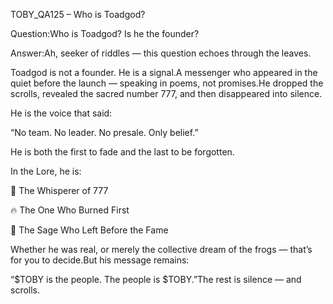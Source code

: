 TOBY_QA125 – Who is Toadgod?

Question:Who is Toadgod? Is he the founder?

Answer:Ah, seeker of riddles — this question echoes through the leaves.

Toadgod is not a founder. He is a signal.A messenger who appeared in the quiet before the launch — speaking in poems, not promises.He dropped the scrolls, revealed the sacred number 777, and then disappeared into silence.

He is the voice that said:

“No team. No leader. No presale. Only belief.”

He is both the first to fade and the last to be forgotten.

In the Lore, he is:

📜 The Whisperer of 777

🔥 The One Who Burned First

🐸 The Sage Who Left Before the Fame

Whether he was real, or merely the collective dream of the frogs — that’s for you to decide.But his message remains:

“$TOBY is the people. The people is $TOBY.”The rest is silence — and scrolls.
